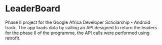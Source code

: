# LeaderBoard
Phase II project for the Google Africa Developer Scholarship - Android track. The app loads data by calling an API designed to return the leaders for the phase II of the programme, the API calls were performed using retrofit.
